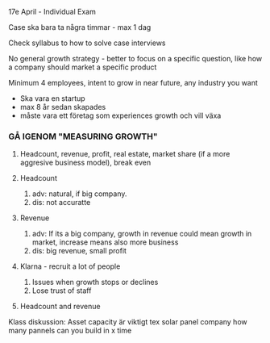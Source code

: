 17e April - Individual Exam

Case ska bara ta några timmar - max 1 dag

Check syllabus to how to solve case interviews

No general growth strategy - better to focus on a specific question, like how a company should market a specific product

Minimum 4 employees, intent to grow in near future, any industry you want
- Ska vara en startup
- max 8 år sedan skapades
- måste vara ett företag som experiences growth och vill växa


### GÅ IGENOM "MEASURING GROWTH"

1. Headcount, revenue, profit, real estate, market share (if a more aggresive business model), break even
2. Headcount
	1. adv: natural, if big company.
	2. dis: not accuratte
3. Revenue
	1. adv: If its a big company, growth in revenue could mean growth in market, increase means also more business
	2. dis: big revenue, small profit



3.  Klarna - recruit a lot of people
	1. Issues when growth stops or declines
	2. Lose trust of staff
4. Headcount and revenue


Klass diskussion:
Asset capacity är viktigt tex solar panel company how many pannels can you build in x time